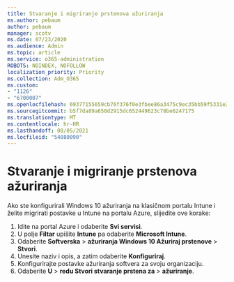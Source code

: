 ```yaml
---
title: Stvaranje i migriranje prstenova ažuriranja
ms.author: pebaum
author: pebaum
manager: scotv
ms.date: 07/23/2020
ms.audience: Admin
ms.topic: article
ms.service: o365-administration
ROBOTS: NOINDEX, NOFOLLOW
localization_priority: Priority
ms.collection: Adm_O365
ms.custom:
- "1126"
- "6700007"
ms.openlocfilehash: 69377155659cb76f376f0e3fbee86a3475c9ec35bb59f5331e26ca15b12e548a
ms.sourcegitcommit: b5f7da89a650d2915dc652449623c78be6247175
ms.translationtype: MT
ms.contentlocale: hr-HR
ms.lasthandoff: 08/05/2021
ms.locfileid: "54080090"
---
```

# <a name="create-or-migrate-update-rings"></a>Stvaranje i migriranje prstenova ažuriranja

Ako ste konfigurirali Windows 10 ažuriranja na klasičnom portalu Intune i želite migrirati postavke u Intune na portalu Azure, slijedite ove korake:

1.  Idite na portal Azure i odaberite  **Svi servisi**.
2.  U polje **Filtar** upišite **Intune** pa odaberite **Microsoft Intune**.
3.  Odaberite **Softverska**   >   **ažuriranja Windows 10 Ažuriraj prstenove**   >   **Stvori**.
4.  Unesite naziv i opis, a zatim odaberite  **Konfiguriraj**.
5.  Konfigurirajte postavke ažuriranja softvera za svoju organizaciju.
6.  Odaberite **U**  >  **redu Stvori stvaranje prstena za**  >  **ažuriranje**.